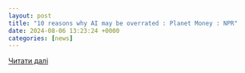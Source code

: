 ```yaml
---
layout: post
title: "10 reasons why AI may be overrated : Planet Money : NPR"
date: 2024-08-06 13:23:24 +0000
categories: [news]
---
```


[Читати далі](https://www.npr.org/sections/planet-money/2024/08/06/g-s1-15245/10-reasons-why-ai-may-be-overrated-artificial-intelligence)
